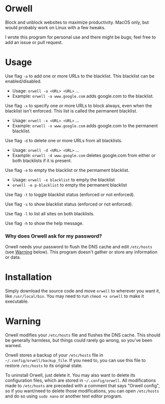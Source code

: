 # Orwell
Block and unblock websites to maximize productivity. MacOS only, but would probably work on Linux with a few tweaks.

I wrote this program for personal use and there might be bugs; feel free to add an issue or pull request.

# Usage

Use flag `-a` to add one or more URLs to the blacklist. This blacklist can be enabled/disabled.

- Usage: `orwell -a <URL> <URL>` ...
- Example: `orwell -a www.google.com` adds google.com to the blacklist.

Use flag `-x` to specify one or more URLs to block always, even when the blacklist isn't enforced. This list is called the permanent blacklist.

- Usage: `orwell -x <URL> <URL>` ...
- Example: `orwell -x www.google.com` adds google.com to the permanent blacklist.

Use flag `-d` to delete one or more URLs from all blacklists.

- Usage: `orwell -d <URL> <URL>` ...
- Example: `orwell -d www.google.com` deletes google.com from either or both blacklists if it is present.

Use flag `-e` to empty the blacklist or the permament blacklist.

- Usage: `orwell -e blacklist` to empty the blacklist
- `orwell -e p-blacklist` to empty the permanent blacklist

Use flag `-t` to toggle blacklist status (enforced or not enforced).

Use flag `-s` to show blacklist status (enforced or not enforced).

Use flag `-l` to list all sites on both blacklists.

Use flag `-h` to show the help message.

### Why does Orwell ask for my password?

Orwell needs your password to flush the DNS cache and edit `/etc/hosts` (see [Warning](#warning) below). This program doesn't gather or store any information or data.

# Installation

Simply download the source code and move `orwell` to wherever you want it, like `/usr/local/bin`. You may need to run `chmod +x orwell` to make it executable.

# Warning

Orwell modifies your `/etc/hosts` file and flushes the DNS cache. This should be generally harmless, but things could rarely go wrong, so you've been warned.

Orwell stores a backup of your `/etc/hosts` file in `~/.config/orwell/backup_file`. If you need to, you can use this file to restore `/etc/hosts` to its original state.

To uninstall Orwell, just delete it. You may also want to delete its configuration files, which are stored in `~/.config/orwell`. All modifications made to `/etc/hosts` are preceded with a comment that says "Orwell config", so if you want/need to delete those modifications, you can open `/etc/hosts` and do so using `sudo nano` or another text editor program.

